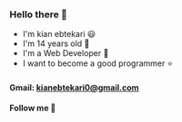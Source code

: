 ### Hello there 👋
  - I'm kian ebtekari 😃
  - I'm 14 years old 🎂
  - I'm a Web Developer 🎈
  - I want to become a good programmer :star:

   #### Gmail: kianebtekari0@gmail.com



#### Follow me 🥇
